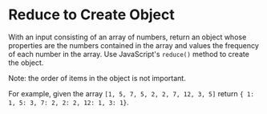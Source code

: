 # Reduce to Create Object

With an input consisting of an array of numbers, return an object whose properties are the numbers contained in the array and values the frequency of each number in the array. Use JavaScript's `reduce()` method to create the object.  

Note: the order of items in the object is not important.

For example, given the array `[1, 5, 7, 5, 2, 2, 7, 12, 3, 5]` return `{ 1: 1, 5: 3, 7: 2, 2: 2, 12: 1, 3: 1}`.
